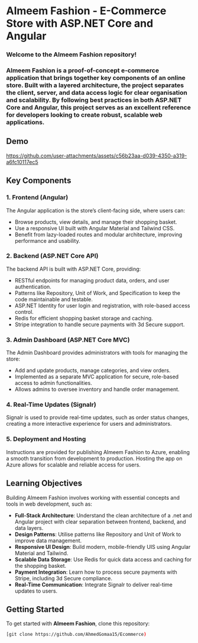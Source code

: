 # Almeem Fashion - E-Commerce Store with ASP.NET Core and Angular

### Welcome to the Almeem Fashion repository! 
### Almeem Fashion is a proof-of-concept e-commerce application that brings together key components of an online store. Built with a layered architecture, the project separates the client, server, and data access logic for clear organisation and scalability. By following best practices in both ASP.NET Core and Angular, this project serves as an excellent reference for developers looking to create robust, scalable web applications.


## Demo

https://github.com/user-attachments/assets/c56b23aa-d039-4350-a319-a6fc10117ec5



## Key Components

### 1. Frontend (Angular)
The Angular application is the store’s client-facing side, where users can:
- Browse products, view details, and manage their shopping basket.
- Use a responsive UI built with Angular Material and Tailwind CSS.
- Benefit from lazy-loaded routes and modular architecture, improving performance and usability.

### 2. Backend (ASP.NET Core API)
The backend API is built with ASP.NET Core, providing:
- RESTful endpoints for managing product data, orders, and user authentication.
- Patterns like Repository, Unit of Work, and Specification to keep the code maintainable and testable.
- ASP.NET Identity for user login and registration, with role-based access control.
- Redis for efficient shopping basket storage and caching.
- Stripe integration to handle secure payments with 3d Secure support.

### 3. Admin Dashboard (ASP.NET Core MVC)
The Admin Dashboard provides administrators with tools for managing the store:
- Add and update products, manage categories, and view orders.
- Implemented as a separate MVC application for secure, role-based access to admin functionalities.
- Allows admins to oversee inventory and handle order management.

### 4. Real-Time Updates (Signalr)
Signalr is used to provide real-time updates, such as order status changes, creating a more interactive experience for users and administrators.

### 5. Deployment and Hosting
Instructions are provided for publishing Almeem Fashion to Azure, enabling a smooth transition from development to production. Hosting the app on Azure allows for scalable and reliable access for users.

## Learning Objectives

Building Almeem Fashion involves working with essential concepts and tools in web development, such as:
- **Full-Stack Architecture**: Understand the clean architecture of a .net and Angular project with clear separation between frontend, backend, and data layers.
- **Design Patterns**: Utilise patterns like Repository and Unit of Work to improve data management.
- **Responsive UI Design**: Build modern, mobile-friendly UIS using Angular Material and Tailwind.
- **Scalable Data Storage**: Use Redis for quick data access and caching for the shopping basket.
- **Payment Integration**: Learn how to process secure payments with Stripe, including 3d Secure compliance.
- **Real-Time Communication**: Integrate Signalr to deliver real-time updates to users.

## Getting Started

To get started with **Almeem Fashion**, clone this repository:

```bash
[git clone https://github.com/AhmedGomaa15/Ecommerce)
